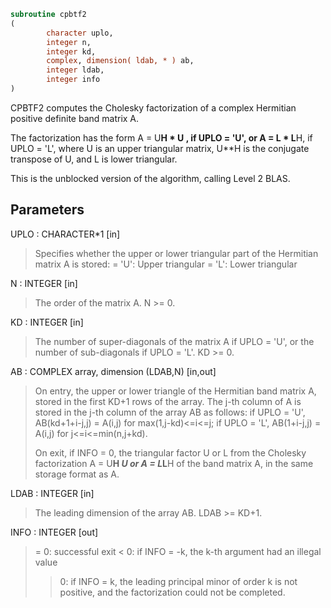 ```fortran
subroutine cpbtf2
(
        character uplo,
        integer n,
        integer kd,
        complex, dimension( ldab, * ) ab,
        integer ldab,
        integer info
)
```

CPBTF2 computes the Cholesky factorization of a complex Hermitian
positive definite band matrix A.

The factorization has the form
A = U**H * U ,  if UPLO = 'U', or
A = L  * L**H,  if UPLO = 'L',
where U is an upper triangular matrix, U**H is the conjugate transpose
of U, and L is lower triangular.

This is the unblocked version of the algorithm, calling Level 2 BLAS.

## Parameters
UPLO : CHARACTER*1 [in]
> Specifies whether the upper or lower triangular part of the
> Hermitian matrix A is stored:
> = 'U':  Upper triangular
> = 'L':  Lower triangular

N : INTEGER [in]
> The order of the matrix A.  N >= 0.

KD : INTEGER [in]
> The number of super-diagonals of the matrix A if UPLO = 'U',
> or the number of sub-diagonals if UPLO = 'L'.  KD >= 0.

AB : COMPLEX array, dimension (LDAB,N) [in,out]
> On entry, the upper or lower triangle of the Hermitian band
> matrix A, stored in the first KD+1 rows of the array.  The
> j-th column of A is stored in the j-th column of the array AB
> as follows:
> if UPLO = 'U', AB(kd+1+i-j,j) = A(i,j) for max(1,j-kd)<=i<=j;
> if UPLO = 'L', AB(1+i-j,j)    = A(i,j) for j<=i<=min(n,j+kd).
> 
> On exit, if INFO = 0, the triangular factor U or L from the
> Cholesky factorization A = U**H *U or A = L*L**H of the band
> matrix A, in the same storage format as A.

LDAB : INTEGER [in]
> The leading dimension of the array AB.  LDAB >= KD+1.

INFO : INTEGER [out]
> = 0: successful exit
> < 0: if INFO = -k, the k-th argument had an illegal value
> > 0: if INFO = k, the leading principal minor of order k
> is not positive, and the factorization could not be
> completed.
